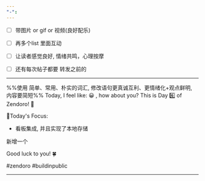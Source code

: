 ```yaml
---
"-":
---
```


- [ ] 带图片 or gif  or 视频(良好配乐)
- [ ] 再多个list 里面互动
- [ ] 让读者感觉良好, 情绪共鸣，心理按摩
- [ ] 还有每次帖子都要 转发之前的


---
%%使用 简单、常用、朴实的词汇, 修改语句更真诚互利、更情绪化+观点鲜明, 内容要简短%%
Today, I feel like: 😀 , how about you?
This is Day 6️⃣ of Zendoro! 💪

🚧Today's Focus:
- 看板集成, 并且实现了本地存储

新增一个

Good luck to you! 🍀

#zendoro #buildinpublic

----
